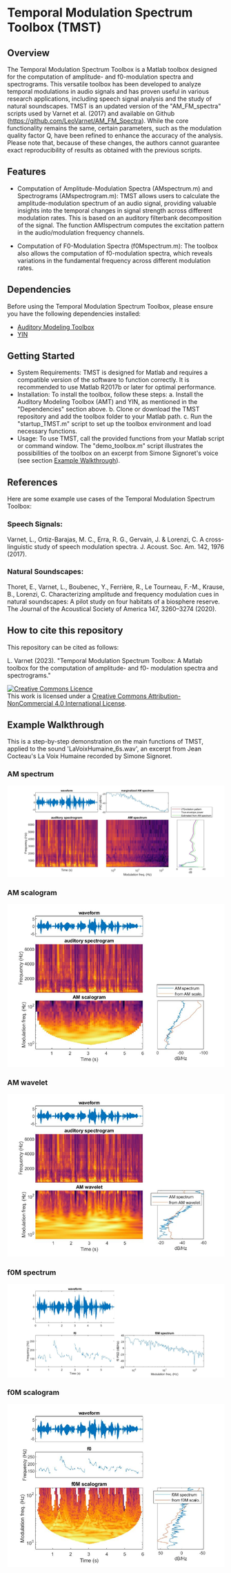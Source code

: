 # Temporal Modulation Spectrum Toolbox (TMST)
## Overview

The Temporal Modulation Spectrum Toolbox is a Matlab toolbox designed for the computation of amplitude- and f0-modulation spectra and spectrograms. This versatile toolbox has been developed to analyze temporal modulations in audio signals and has proven useful in various research applications, including speech signal analysis and the study of natural soundscapes.
TMST is an updated version of the "AM_FM_spectra" scripts used by Varnet et al. (2017) and available on Github (https://github.com/LeoVarnet/AM_FM_Spectra). While the core functionality remains the same, certain parameters, such as the modulation quality factor Q, have been refined to enhance the accuracy of the analysis. Please note that, because of these changes, the authors cannot guarantee exact reproducibility of results as obtained with the previous scripts.

## Features

- Computation of Amplitude-Modulation Spectra (AMspectrum.m) and Spectrograms (AMspectrogram.m): TMST allows users to calculate the amplitude-modulation spectrum of an audio signal, providing valuable insights into the temporal changes in signal strength across different modulation rates. This is based on an auditory filterbank decomposition of the signal. The function AMIspectrum computes the excitation pattern in the audio/modulation frequency channels.

- Computation of F0-Modulation Spectra (f0Mspectrum.m): The toolbox also allows the computation of f0-modulation spectra, which reveals variations in the fundamental frequency across different modulation rates.

## Dependencies

Before using the Temporal Modulation Spectrum Toolbox, please ensure you have the following dependencies installed:
- [Auditory Modeling Toolbox](https://amtoolbox.org/)
- [YIN](http://audition.ens.fr/adc/sw/yin.zip)

## Getting Started

- System Requirements: TMST is designed for Matlab and requires a compatible version of the software to function correctly. It is recommended to use Matlab R2017b or later for optimal performance.
- Installation: To install the toolbox, follow these steps:
a. Install the Auditory Modeling Toolbox (AMT) and YIN, as mentioned in the "Dependencies" section above.
b. Clone or download the TMST repository and add the toolbox folder to your Matlab path.
c. Run the "startup_TMST.m" script to set up the toolbox environment and load necessary functions.
- Usage: To use TMST, call the provided functions from your Matlab script or command window. The "demo_toolbox.m" script illustrates the possibilities of the toolbox on an excerpt from Simone Signoret's voice (see section [Example Walkthrough](#Example-Walkthrough)).

## References

Here are some example use cases of the Temporal Modulation Spectrum Toolbox:

### Speech Signals:
Varnet, L., Ortiz-Barajas, M. C., Erra, R. G., Gervain, J. & Lorenzi, C. A cross-linguistic study of speech modulation spectra. J. Acoust. Soc. Am. 142, 1976 (2017).

### Natural Soundscapes:
Thoret, E., Varnet, L., Boubenec, Y., Ferrière, R., Le Tourneau, F.-M., Krause, B., Lorenzi, C. Characterizing amplitude and frequency modulation cues in natural soundscapes: A pilot study on four habitats of a biosphere reserve. The Journal of the Acoustical Society of America 147, 3260–3274 (2020).

## How to cite this repository

This repository can be cited as follows: 

L. Varnet (2023). "Temporal Modulation Spectrum Toolbox: A Matlab toolbox for the computation of amplitude- and f0- modulation spectra and spectrograms." 

<a rel="license" href="http://creativecommons.org/licenses/by-nc/4.0/"><img alt="Creative Commons Licence" style="border-width:0" src="https://i.creativecommons.org/l/by-nc/4.0/88x31.png" /></a><br />This work is licensed under a <a rel="license" href="http://creativecommons.org/licenses/by-nc/4.0/">Creative Commons Attribution-NonCommercial 4.0 International License</a>.

## Example Walkthrough

This is a step-by-step demonstration on the main functions of TMST, applied to the sound 'LaVoixHumaine_6s.wav', an excerpt from Jean Cocteau's La Voix Humaine recorded by Simone Signoret.

### AM spectrum

![AM spectrogram](https://github.com/LeoVarnet/TMST/blob/main/demo_AMspectrum.jpg?raw=true)

### AM scalogram

![AM scalogram](https://github.com/LeoVarnet/TMST/blob/main/demo_AMscalo.jpg?raw=true)

### AM wavelet

![AM wavelet](https://github.com/LeoVarnet/TMST/blob/main/demo_AMwavelet.jpg?raw=true)

### f0M spectrum

![AM spectrogram](https://github.com/LeoVarnet/TMST/blob/main/demo_f0Mspectrum.jpg?raw=true)

### f0M scalogram

![f0M scalogram](https://github.com/LeoVarnet/TMST/blob/main/demo_f0Mscalo.jpg?raw=true)
